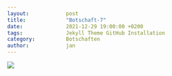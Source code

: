 ```yaml
---
layout:            post
title:             "Botschaft-7"
date:              2021-12-29 19:00:00 +0200
tags:              Jekyll Theme GitHub Installation
category:          Botschaften
author:            jan
---
```


![](//www.youtube.com/watch?v=4dJPwFf7Py8)

